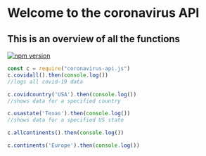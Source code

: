 # Welcome to the coronavirus API
## This is an overview of all the functions
[![npm version](https://badge.fury.io/js/coronavirus-api.js.svg)](https://badge.fury.io/js/coronavirus-api.js)

```js
const c = require("coronavirus-api.js")
c.covidall().then(console.log())
//logs all covid-19 data

c.covidcountry('USA').then(console.log())
//shows data for a specified country

c.usastate('Texas').then(console.log()) 
//shows data for a specified US state

c.allcontinents().then(console.log()) 

c.continents('Europe').then(console.log()) 
```
